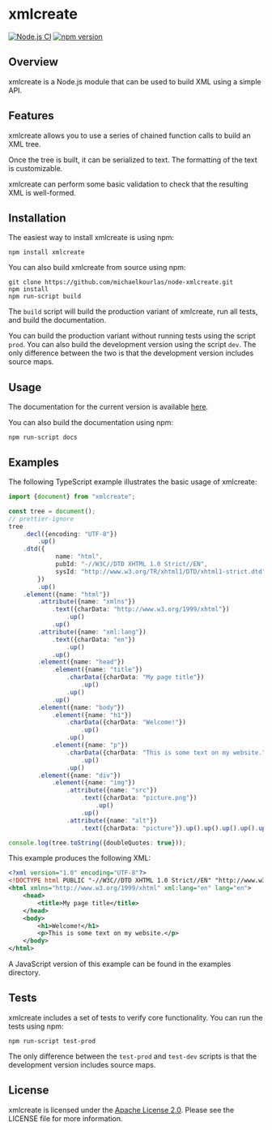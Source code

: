 # xmlcreate

[![Node.js CI](https://github.com/michaelkourlas/node-xmlcreate/actions/workflows/node.js.yml/badge.svg)](https://github.com/michaelkourlas/node-xmlcreate/actions/workflows/node.js.yml)
[![npm version](https://badge.fury.io/js/xmlcreate.svg)](https://badge.fury.io/js/xmlcreate)

## Overview

xmlcreate is a Node.js module that can be used to build XML using a simple API.

## Features

xmlcreate allows you to use a series of chained function calls to build an XML
tree.

Once the tree is built, it can be serialized to text. The formatting of the
text is customizable.

xmlcreate can perform some basic validation to check that the resulting XML
is well-formed.

## Installation

The easiest way to install xmlcreate is using npm:

```
npm install xmlcreate
```

You can also build xmlcreate from source using npm:

```
git clone https://github.com/michaelkourlas/node-xmlcreate.git
npm install
npm run-script build
```

The `build` script will build the production variant of xmlcreate, run all
tests, and build the documentation.

You can build the production variant without running tests using the script
`prod`. You can also build the development version using the script `dev`.
The only difference between the two is that the development version includes
source maps.

## Usage

The documentation for the current version is available [here](http://www.kourlas.com/node-xmlcreate/docs/2.0.4/).

You can also build the documentation using npm:

```
npm run-script docs
```

## Examples

The following TypeScript example illustrates the basic usage of xmlcreate:

```typescript
import {document} from "xmlcreate";

const tree = document();
// prettier-ignore
tree
    .decl({encoding: "UTF-8"})
        .up()
    .dtd({
             name: "html",
             pubId: "-//W3C//DTD XHTML 1.0 Strict//EN",
             sysId: "http://www.w3.org/TR/xhtml1/DTD/xhtml1-strict.dtd"
        })
        .up()
    .element({name: "html"})
        .attribute({name: "xmlns"})
            .text({charData: "http://www.w3.org/1999/xhtml"})
                .up()
            .up()
        .attribute({name: "xml:lang"})
            .text({charData: "en"})
                .up()
            .up()
        .element({name: "head"})
            .element({name: "title"})
                .charData({charData: "My page title"})
                    .up()
                .up()
            .up()
        .element({name: "body"})
            .element({name: "h1"})
                .charData({charData: "Welcome!"})
                    .up()
                .up()
            .element({name: "p"})
                .charData({charData: "This is some text on my website."})
                    .up()
                .up()
        .element({name: "div"})
            .element({name: "img"})
                .attribute({name: "src"})
                    .text({charData: "picture.png"})
                        .up()
                    .up()
                .attribute({name: "alt"})
                    .text({charData: "picture"}).up().up().up().up().up();

console.log(tree.toString({doubleQuotes: true}));
```

This example produces the following XML:

```xml
<?xml version="1.0" encoding="UTF-8"?>
<!DOCTYPE html PUBLIC "-//W3C//DTD XHTML 1.0 Strict//EN" "http://www.w3.org/TR/xhtml1/DTD/xhtml1-strict.dtd">
<html xmlns="http://www.w3.org/1999/xhtml" xml:lang="en" lang="en">
    <head>
        <title>My page title</title>
    </head>
    <body>
        <h1>Welcome!</h1>
        <p>This is some text on my website.</p>
    </body>
</html>
```

A JavaScript version of this example can be found in the examples directory.

## Tests

xmlcreate includes a set of tests to verify core functionality. You can run
the tests using npm:

```
npm run-script test-prod
```

The only difference between the `test-prod` and `test-dev` scripts is that the
development version includes source maps.

## License

xmlcreate is licensed under the [Apache License 2.0](http://www.apache.org/licenses/LICENSE-2.0).
Please see the LICENSE file for more information.
